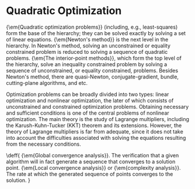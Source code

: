 # Quadratic Optimization
{\em{Quadratic optimization problems}} (including, e.g., least-squares) form the base of the hierarchy; they can be solved exactly by solving a set of linear equations. {\em{Newton's method}} is the next level in the hierarchy. In Newton's method, solving an unconstrained or equality constrained problem is reduced to solving a sequence of quadratic problems. {\em{The interior-point methods}}, which form the top level of the hierarchy, solve an inequality constrained problem by solving a sequence of unconstrained, or equality constrained, problems. Besides Newton's method, there are quasi-Newton, conjugate-gradient, bundle, cutting-plane algorithms, and etc.

Optimization problems can be broadly divided into two types: linear optimization and nonlinear optimization,  the later of which consists of unconstrained and constrained optimization problems. Obtaining necessary and sufficient conditions is one of the central problems of nonlinear optimization. The main theory is the study of Lagrange multipliers, including the Karush-Kuhn-Tucker (KKT) theorem and its extensions. However, the theory of Lagrange multipliers is far from adequate, since it does not take into account the difficulties associated with solving the equations resulting from the necessary conditions.

\deff{
	{\em{Global convergence analysis}}. The verification that a given algorithm will in fact generate a sequence that converges to a solution point.
	{\em{Local convergence analysis}} or {\em{complexity analysis}}. The rate at which the generated sequence of points converges to the solution.
}